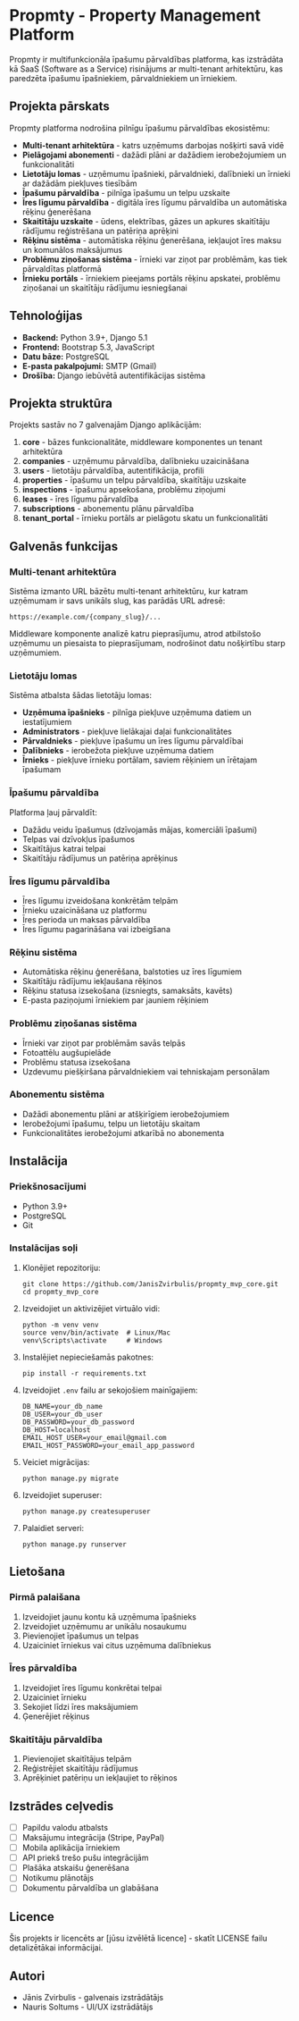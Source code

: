 # Propmty - Property Management Platform

Propmty ir multifunkcionāla īpašumu pārvaldības platforma, kas izstrādāta kā SaaS (Software as a Service) risinājums ar multi-tenant arhitektūru, kas paredzēta īpašumu īpašniekiem, pārvaldniekiem un īrniekiem.

## Projekta pārskats

Propmty platforma nodrošina pilnīgu īpašumu pārvaldības ekosistēmu:

- **Multi-tenant arhitektūra** - katrs uzņēmums darbojas nošķirti savā vidē
- **Pielāgojami abonementi** - dažādi plāni ar dažādiem ierobežojumiem un funkcionalitāti
- **Lietotāju lomas** - uzņēmumu īpašnieki, pārvaldnieki, dalībnieki un īrnieki ar dažādām piekļuves tiesībām
- **Īpašumu pārvaldība** - pilnīga īpašumu un telpu uzskaite
- **Īres līgumu pārvaldība** - digitāla īres līgumu pārvaldība un automātiska rēķinu ģenerēšana
- **Skaitītāju uzskaite** - ūdens, elektrības, gāzes un apkures skaitītāju rādījumu reģistrēšana un patēriņa aprēķini
- **Rēķinu sistēma** - automātiska rēķinu ģenerēšana, iekļaujot īres maksu un komunālos maksājumus
- **Problēmu ziņošanas sistēma** - īrnieki var ziņot par problēmām, kas tiek pārvaldītas platformā
- **Īrnieku portāls** - īrniekiem pieejams portāls rēķinu apskatei, problēmu ziņošanai un skaitītāju rādījumu iesniegšanai

## Tehnoloģijas

- **Backend:** Python 3.9+, Django 5.1
- **Frontend:** Bootstrap 5.3, JavaScript
- **Datu bāze:** PostgreSQL
- **E-pasta pakalpojumi:** SMTP (Gmail)
- **Drošība:** Django iebūvētā autentifikācijas sistēma

## Projekta struktūra

Projekts sastāv no 7 galvenajām Django aplikācijām:

1. **core** - bāzes funkcionalitāte, middleware komponentes un tenant arhitektūra
2. **companies** - uzņēmumu pārvaldība, dalībnieku uzaicināšana
3. **users** - lietotāju pārvaldība, autentifikācija, profili
4. **properties** - īpašumu un telpu pārvaldība, skaitītāju uzskaite
5. **inspections** - īpašumu apsekošana, problēmu ziņojumi
6. **leases** - īres līgumu pārvaldība
7. **subscriptions** - abonementu plānu pārvaldība
8. **tenant_portal** - īrnieku portāls ar pielāgotu skatu un funkcionalitāti

## Galvenās funkcijas

### Multi-tenant arhitektūra

Sistēma izmanto URL bāzētu multi-tenant arhitektūru, kur katram uzņēmumam ir savs unikāls slug, kas parādās URL adresē:

```
https://example.com/{company_slug}/...
```

Middleware komponente analizē katru pieprasījumu, atrod atbilstošo uzņēmumu un piesaista to pieprasījumam, nodrošinot datu nošķirtību starp uzņēmumiem.

### Lietotāju lomas

Sistēma atbalsta šādas lietotāju lomas:

- **Uzņēmuma īpašnieks** - pilnīga piekļuve uzņēmuma datiem un iestatījumiem
- **Administrators** - piekļuve lielākajai daļai funkcionalitātes
- **Pārvaldnieks** - piekļuve īpašumu un īres līgumu pārvaldībai
- **Dalībnieks** - ierobežota piekļuve uzņēmuma datiem
- **Īrnieks** - piekļuve īrnieku portālam, saviem rēķiniem un īrētajam īpašumam

### Īpašumu pārvaldība

Platforma ļauj pārvaldīt:

- Dažādu veidu īpašumus (dzīvojamās mājas, komerciāli īpašumi)
- Telpas vai dzīvokļus īpašumos
- Skaitītājus katrai telpai
- Skaitītāju rādījumus un patēriņa aprēķinus

### Īres līgumu pārvaldība

- Īres līgumu izveidošana konkrētām telpām
- Īrnieku uzaicināšana uz platformu
- Īres perioda un maksas pārvaldība
- Īres līgumu pagarināšana vai izbeigšana

### Rēķinu sistēma

- Automātiska rēķinu ģenerēšana, balstoties uz īres līgumiem
- Skaitītāju rādījumu iekļaušana rēķinos
- Rēķinu statusa izsekošana (izsniegts, samaksāts, kavēts)
- E-pasta paziņojumi īrniekiem par jauniem rēķiniem

### Problēmu ziņošanas sistēma

- Īrnieki var ziņot par problēmām savās telpās
- Fotoattēlu augšupielāde
- Problēmu statusa izsekošana
- Uzdevumu piešķiršana pārvaldniekiem vai tehniskajam personālam

### Abonementu sistēma

- Dažādi abonementu plāni ar atšķirīgiem ierobežojumiem
- Ierobežojumi īpašumu, telpu un lietotāju skaitam
- Funkcionalitātes ierobežojumi atkarībā no abonementa

## Instalācija

### Priekšnosacījumi

- Python 3.9+
- PostgreSQL
- Git

### Instalācijas soļi

1. Klonējiet repozitoriju:
   ```
   git clone https://github.com/JanisZvirbulis/propmty_mvp_core.git
   cd propmty_mvp_core
   ```

2. Izveidojiet un aktivizējiet virtuālo vidi:
   ```
   python -m venv venv
   source venv/bin/activate  # Linux/Mac
   venv\Scripts\activate     # Windows
   ```

3. Instalējiet nepieciešamās pakotnes:
   ```
   pip install -r requirements.txt
   ```

4. Izveidojiet `.env` failu ar sekojošiem mainīgajiem:
   ```
   DB_NAME=your_db_name
   DB_USER=your_db_user
   DB_PASSWORD=your_db_password
   DB_HOST=localhost
   EMAIL_HOST_USER=your_email@gmail.com
   EMAIL_HOST_PASSWORD=your_email_app_password
   ```

5. Veiciet migrācijas:
   ```
   python manage.py migrate
   ```

6. Izveidojiet superuser:
   ```
   python manage.py createsuperuser
   ```

7. Palaidiet serveri:
   ```
   python manage.py runserver
   ```

## Lietošana

### Pirmā palaišana

1. Izveidojiet jaunu kontu kā uzņēmuma īpašnieks
2. Izveidojiet uzņēmumu ar unikālu nosaukumu
3. Pievienojiet īpašumus un telpas
4. Uzaiciniet īrniekus vai citus uzņēmuma dalībniekus

### Īres pārvaldība

1. Izveidojiet īres līgumu konkrētai telpai
2. Uzaiciniet īrnieku
3. Sekojiet līdzi īres maksājumiem
4. Ģenerējiet rēķinus

### Skaitītāju pārvaldība

1. Pievienojiet skaitītājus telpām
2. Reģistrējiet skaitītāju rādījumus
3. Aprēķiniet patēriņu un iekļaujiet to rēķinos

## Izstrādes ceļvedis

- [ ] Papildu valodu atbalsts
- [ ] Maksājumu integrācija (Stripe, PayPal)
- [ ] Mobila aplikācija īrniekiem
- [ ] API priekš trešo pušu integrācijām
- [ ] Plašāka atskaišu ģenerēšana
- [ ] Notikumu plānotājs
- [ ] Dokumentu pārvaldība un glabāšana

## Licence

Šis projekts ir licencēts ar [jūsu izvēlētā licence] - skatīt LICENSE failu detalizētākai informācijai.

## Autori

- Jānis Zvirbulis - galvenais izstrādātājs
- Nauris Soltums - UI/UX izstrādātājs
